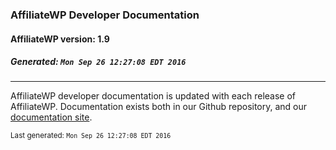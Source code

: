 ### AffiliateWP Developer Documentation

#### AffiliateWP version: 1.9

##### Generated: `Mon Sep 26 12:27:08 EDT 2016`

----

AffiliateWP developer documentation is updated with each release of AffiliateWP. Documentation exists both in our Github repository, and our [documentation site](http://docs.affiliatewp.com/collection/1292-developer-docs).




<sup>Last generated: `Mon Sep 26 12:27:08 EDT 2016`</sup>